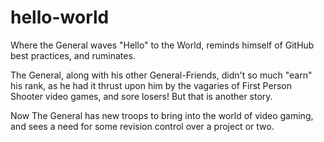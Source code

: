 # hello-world
Where the General waves "Hello" to the World, reminds himself of GitHub best practices, and ruminates.

The General, along with his other General-Friends, didn't so much "earn" his rank, as he had it thrust upon him by the vagaries of First Person Shooter video games, and sore losers! But that is another story.

Now The General has new troops to bring into the world of video gaming, and sees a need for some revision control over a project or two.
